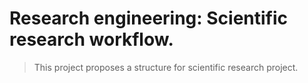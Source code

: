 # Research engineering: Scientific research workflow.
> This project proposes a structure for scientific research project.


